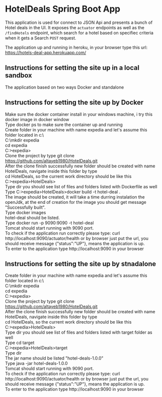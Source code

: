 # HotelDeals Spring Boot App

This application is used for connect to JSON Api and presents a bunch of Hotel deals in the UI. It exposes the `actuator` endpoints as well as the `/findHotels` endpoint, which search for a hotel based on specifiec criteria when it gets a Search `POST` request.


The application up and running in heroku, in your browser type this url: https://hotels-deal-app.herokuapp.com/  


## Instructions for setting the site up in a local sandbox

The application based on two ways Docker and standalone


## Instructions for setting the site up by Docker
Make sure the docker container install in your windows machine, i try this docker image in docker window  
Type docker ps to make sure the container up and running   
Create folder in your machine with name expedia and let's assume this folder located in c:\  
C:\mkdir expedia  
cd expedia  
C:\>expedia>  
Clone the project by type git clone https://github.com/altayeb1980/HotelDeals.git  
After the clone finish successfully new folder should be created with name HotelDeals, navigate inside this folder by type  
cd HotelDeals, so the current work directory should be like this  
C:\>expedia>HotelDeals>  
Type dir you should see list of files and folders listed with Dockerfile as well  
Type C:\>expedia>HotelDeals>docker build -t hotel-deal .  
The image should be created, it will take a time durring instalation the openJdk, at the end of creation for the image you should get message "Successfully built".  
Type docker images  
hotel-deal should be listed.  
Type docker run -p 9090:9090 -t hotel-deal  
Tomcat should start running with 9090 port.  
To check if the application run correctly please type: curl http://localhost:9090/actuator/health or by browser just put the url, you should receive message {"status":"UP"}, means the application is up.  
To enter to the application type http://localhost:9090 in your browser  



## Instructions for setting the site up by stnadalone
Create folder in your machine with name expedia and let's assume this folder located in c:\  
C:\mkdir expedia  
cd expedia  
C:\>expedia>  
Clone the project by type git clone https://github.com/altayeb1980/HotelDeals.git  
After the clone finish successfully new folder should be created with name HotelDeals, navigate inside this folder by type  
cd HotelDeals, so the current work directory should be like this  
C:\>expedia>HotelDeals>  
Type dir you should see list of files and folders listed with target folder as well  
Type cd target  
C:\>expedia>HotelDeals>target  
Type dir  
The jar name should be listed "hotel-deals-1.0.0"  
Type java -jar hotel-deals-1.0.0  
Tomcat should start running with 9090 port.  
To check if the application run correctly please type: curl http://localhost:9090/actuator/health or by browser just put the url, you should receive message {"status":"UP"}, means the application is up.  
To enter to the application type http://localhost:9090 in your browser  














